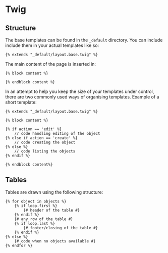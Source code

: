 # Twig

## Structure

The base templates can be found in the `_default` directory. You can include
include them in your actual templates like so:

	{% extends "_default/layout.base.twig" %}

The main content of the page is inserted in:

	{% block content %}

	{% endblock content %}

In an attempt to help you keep the size of your templates under control, there
are two commonly used ways of organising templates. Example of a short template:

	{% extends "_default/layout.base.twig" %}

	{% block content %}

	{% if action == 'edit' %}
		// code handling editing of the object
	{% else if action == 'create' %}
		// code creating the object
	{% else %}
		// code listing the objects
	{% endif %}

	{% endblock content%}

## Tables

Tables are drawn using the following structure:

	{% for object in objects %}
		{% if loop.first %}
			{# header of the table #}
		{% endif %}
		{# any row of the table #}
		{% if loop.last %}
			{# footer/closing of the table #}
		{% endif %}
	{% else %}
		{# code when no objects available #}
	{% endfor %}
